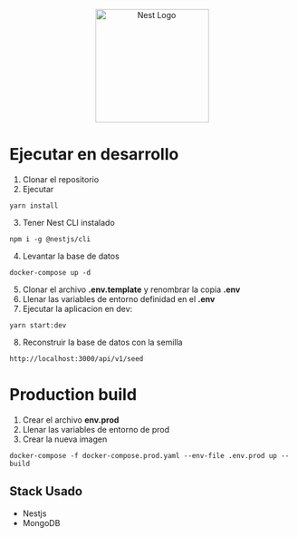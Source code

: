 <p align="center">
  <a href="http://nestjs.com/" target="blank"><img src="https://nestjs.com/img/logo-small.svg" width="200" alt="Nest Logo" /></a>
</p>

# Ejecutar en desarrollo

1. Clonar el repositorio
2. Ejecutar

```
yarn install
```

3. Tener Nest CLI instalado

```
npm i -g @nestjs/cli
```

4. Levantar la base de datos

```
docker-compose up -d
```

5. Clonar el archivo **.env.template** y renombrar la copia **.env**
6. Llenar las variables de entorno definidad en el **.env**
7. Ejecutar la aplicacion en dev:

```
yarn start:dev
```

8. Reconstruir la base de datos con la semilla

```
http://localhost:3000/api/v1/seed
```

# Production build

1. Crear el archivo **env.prod**
2. Llenar las variables de entorno de prod
3. Crear la nueva imagen

```
docker-compose -f docker-compose.prod.yaml --env-file .env.prod up --build
```

## Stack Usado

- Nestjs
- MongoDB

